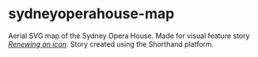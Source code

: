 # sydneyoperahouse-map
 Aerial SVG map of the Sydney Opera House.
 Made for visual feature story [*Renewing an icon*](https://stories.sydneyoperahouse.com/renewing-an-icon/#group-Map-WAUzkUSRvH). Story created using the Shorthand platform.
